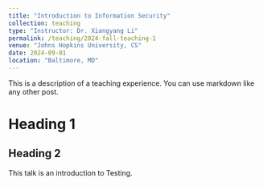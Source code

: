```yaml
---
title: "Introduction to Information Security"
collection: teaching
type: "Instructor: Dr. Xiangyang Li"
permalink: /teaching/2024-fall-teaching-1
venue: "Johns Hopkins University, CS"
date: 2024-09-01
location: "Baltimore, MD"
---
```


This is a description of a teaching experience. You can use markdown like any other post.

# Heading 1

## Heading 2

This talk is an introduction to Testing.
